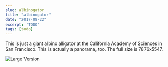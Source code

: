 ```yaml
---
slug: albinogator
title: "albinogator"
date: "2017-08-22"
excerpt: 'TODO'
tags: [todo]
---
```

<script>
  import Image from "$lib/components/base/image.svelte";
</script>

This is just a giant albino alligator at the California Academy of Sciences in San Francisco. This is actually a panorama, too. The full size is 7876x5547.

<Image
  path="posts/{slug}"
  filename="img_6443-panoramarawcropped"
  figcaption="Albino Alligator"
  alt="Large Version"
/>